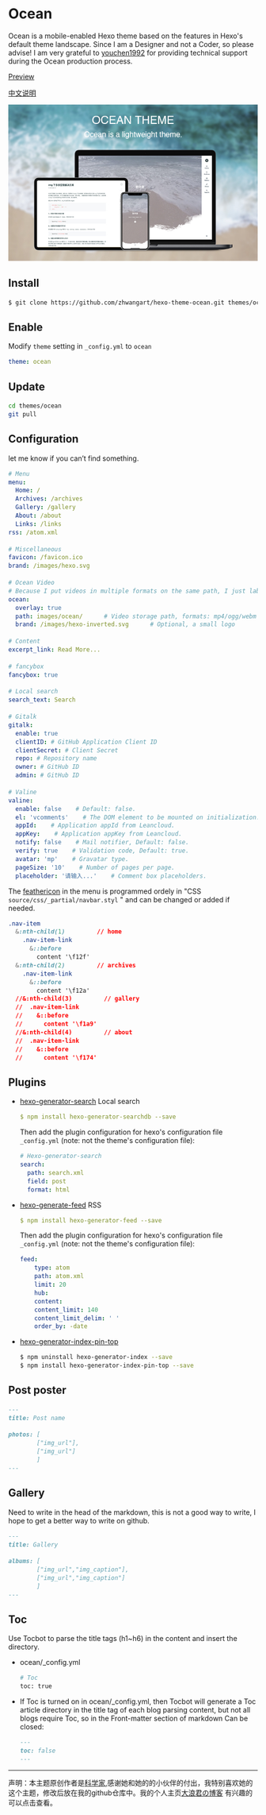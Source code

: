 # Ocean

Ocean is a mobile-enabled Hexo theme based on the features in Hexo's default theme landscape. Since I am a Designer and not a Coder, so please advise! I am very grateful to [youchen1992](https://github.com/youchen1992) for providing technical support during the Ocean production process.


[Preview](https://zhwangart.github.io)

[中文说明](https://zhwangart.github.io/2018/11/30/Ocean/)

![Screenshot](screenshots/hexo-theme-ocean.jpg)

## Install

``` bash
$ git clone https://github.com/zhwangart/hexo-theme-ocean.git themes/ocean
```

## Enable

Modify `theme` setting in `_config.yml` to `ocean`

``` yml
theme: ocean
```

## Update

``` bash
cd themes/ocean
git pull
```

## Configuration

let me know if you can’t find something.

``` yml
# Menu
menu:
  Home: /
  Archives: /archives
  Gallery: /gallery
  About: /about
  Links: /links
rss: /atom.xml

# Miscellaneous
favicon: /favicon.ico
brand: /images/hexo.svg

# Ocean Video
# Because I put videos in multiple formats on the same path, I just labeled the path here.
ocean:
  overlay: true
  path: images/ocean/      # Video storage path, formats: mp4/ogg/webm
  brand: /images/hexo-inverted.svg      # Optional, a small logo

# Content
excerpt_link: Read More...

# fancybox
fancybox: true

# Local search
search_text: Search

# Gitalk
gitalk:
  enable: true
  clientID: # GitHub Application Client ID
  clientSecret: # Client Secret
  repo: # Repository name
  owner: # GitHub ID
  admin: # GitHub ID

# Valine
valine:
  enable: false    # Default: false.
  el: 'vcomments'    # The DOM element to be mounted on initialization.
  appId:    # Application appId from Leancloud.
  appKey:    # Application appKey from Leancloud.
  notify: false    # Mail notifier, Default: false.
  verify: true    # Validation code, Default: true.
  avatar: 'mp'    # Gravatar type.
  pageSize: '10'    # Number of pages per page.
  placeholder: '请输入...'    # Comment box placeholders.
```

The [feathericon](https://feathericon.com) in the menu is programmed ordely in "CSS `source/css/_partial/navbar.styl` " and can be changed or added if needed.

``` css
.nav-item
  &:nth-child(1)         // home
    .nav-item-link
      &::before
        content '\f12f'
  &:nth-child(2)         // archives
    .nav-item-link
      &::before
        content '\f12a'
  //&:nth-child(3)         // gallery
  //  .nav-item-link
  //    &::before
  //      content '\f1a9'
  //&:nth-child(4)         // about
  //  .nav-item-link
  //    &::before
  //      content '\f174'
```

## Plugins

+ [hexo-generator-search](https://github.com/hexojs/hexo-theme-landscape) Local search
	
  ```yml
  $ npm install hexo-generator-searchdb --save
  ```
  Then add the plugin configuration for hexo's configuration file `_config.yml` (note: not the theme's configuration file):
  
  ```yml
  # Hexo-generator-search
  search:
    path: search.xml
    field: post
    format: html
  ```

+ [hexo-generate-feed](https://github.com/hexojs/hexo-generator-feed) RSS

  ```yml
  $ npm install hexo-generator-feed --save
  ```
  
  Then add the plugin configuration for hexo's configuration file `_config.yml` (note: not the theme's configuration file):
  
  ```yml
  feed:
      type: atom
      path: atom.xml
      limit: 20
      hub:
      content:
      content_limit: 140
      content_limit_delim: ' '
      order_by: -date	
  ```
  
+ [hexo-generator-index-pin-top](https://github.com/netcan/hexo-generator-index-pin-top)
	
	``` bash
  $ npm uninstall hexo-generator-index --save
  $ npm install hexo-generator-index-pin-top --save
  ```

## Post poster

``` md
---
title: Post name

photos: [
        ["img_url"],
        ["img_url"]
        ]
---
```

## Gallery
Need to write in the head of the markdown, this is not a good way to write, I hope to get a better way to write on github.

``` md
---
title: Gallery

albums: [
        ["img_url","img_caption"],
        ["img_url","img_caption"]
        ]
---
```

## Toc

Use Tocbot to parse the title tags (h1~h6) in the content and insert the directory. 

+ ocean/_config.yml

	``` bash
	# Toc
  toc: true
	```
+ If Toc is turned on in ocean/_config.yml, then Tocbot will generate a Toc article directory in the title tag of each blog parsing content, but not all blogs require Toc, so in the Front-matter section of markdown Can be closed:

	``` md
	---
  toc: false
  ---
	```

---

声明：本主题原创作者是[科学家](https://zhwangart.com/),感谢她和她的的小伙伴的付出，我特别喜欢她的这个主题，修改后放在我的github仓库中。我的个人主页[大浪君の博客](www.dalang.store) 有兴趣的可以点击查看。